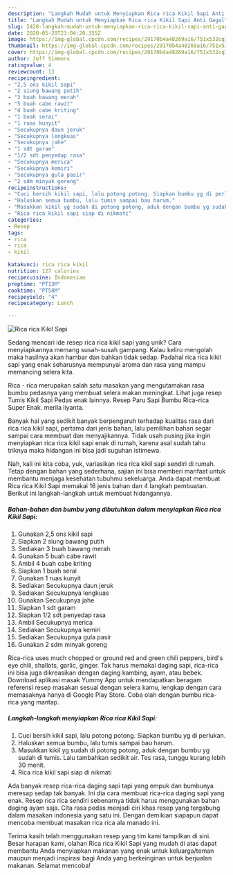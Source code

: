 ```yaml
---
description: "Langkah Mudah untuk Menyiapkan Rica rica Kikil Sapi Anti Gagal"
title: "Langkah Mudah untuk Menyiapkan Rica rica Kikil Sapi Anti Gagal"
slug: 2428-langkah-mudah-untuk-menyiapkan-rica-rica-kikil-sapi-anti-gagal
date: 2020-05-20T23:04:20.355Z
image: https://img-global.cpcdn.com/recipes/29170b4a48269a16/751x532cq70/rica-rica-kikil-sapi-foto-resep-utama.jpg
thumbnail: https://img-global.cpcdn.com/recipes/29170b4a48269a16/751x532cq70/rica-rica-kikil-sapi-foto-resep-utama.jpg
cover: https://img-global.cpcdn.com/recipes/29170b4a48269a16/751x532cq70/rica-rica-kikil-sapi-foto-resep-utama.jpg
author: Jeff Simmons
ratingvalue: 4
reviewcount: 13
recipeingredient:
- "2,5 ons kikil sapi"
- "2 siung bawang putih"
- "3 buah bawang merah"
- "5 buah cabe rawit"
- "4 buah cabe kriting"
- "1 buah serai"
- "1 ruas kunyit"
- "Secukupnya daun jeruk"
- "Secukupnya lengkuas"
- "Secukupnya jahe"
- "1 sdt garam"
- "1/2 sdt penyedap rasa"
- "Secukupnya merica"
- "Secukupnya kemiri"
- "Secukupnya gula pasir"
- "2 sdm minyak goreng"
recipeinstructions:
- "Cuci bersih kikil sapi, lalu potong potong. Siapkan bumbu yg di perlukan."
- "Haluskan semua bumbu, lalu tumis sampai bau harum."
- "Masukkan kikil yg sudah di potong potong, aduk dengan bumbu yg sudah di tumis. Lalu tambahkan sedikit air. Tes rasa, tunggu kurang lebih 30 menit."
- "Rica rica kikil sapi siap di nikmati"
categories:
- Resep
tags:
- rica
- rica
- kikil

katakunci: rica rica kikil 
nutrition: 127 calories
recipecuisine: Indonesian
preptime: "PT13M"
cooktime: "PT58M"
recipeyield: "4"
recipecategory: Lunch

---
```



![Rica rica Kikil Sapi](https://img-global.cpcdn.com/recipes/29170b4a48269a16/751x532cq70/rica-rica-kikil-sapi-foto-resep-utama.jpg)

Sedang mencari ide resep rica rica kikil sapi yang unik? Cara menyiapkannya memang susah-susah gampang. Kalau keliru mengolah maka hasilnya akan hambar dan bahkan tidak sedap. Padahal rica rica kikil sapi yang enak seharusnya mempunyai aroma dan rasa yang mampu memancing selera kita.

Rica - rica merupakan salah satu masakan yang mengutamakan rasa bumbu pedasnya yang membuat selera makan meningkat. Lihat juga resep Tumis Kikil Sapi Pedas enak lainnya. Resep Paru Sapi Bumbu Rica-rica Super Enak. merila liyanta.

Banyak hal yang sedikit banyak berpengaruh terhadap kualitas rasa dari rica rica kikil sapi, pertama dari jenis bahan, lalu pemilihan bahan segar sampai cara membuat dan menyajikannya. Tidak usah pusing jika ingin menyiapkan rica rica kikil sapi enak di rumah, karena asal sudah tahu triknya maka hidangan ini bisa jadi suguhan istimewa.


Nah, kali ini kita coba, yuk, variasikan rica rica kikil sapi sendiri di rumah. Tetap dengan bahan yang sederhana, sajian ini bisa memberi manfaat untuk membantu menjaga kesehatan tubuhmu sekeluarga. Anda dapat membuat Rica rica Kikil Sapi memakai 16 jenis bahan dan 4 langkah pembuatan. Berikut ini langkah-langkah untuk membuat hidangannya.

<!--inarticleads1-->

##### Bahan-bahan dan bumbu yang dibutuhkan dalam menyiapkan Rica rica Kikil Sapi:

1. Gunakan 2,5 ons kikil sapi
1. Siapkan 2 siung bawang putih
1. Sediakan 3 buah bawang merah
1. Gunakan 5 buah cabe rawit
1. Ambil 4 buah cabe kriting
1. Siapkan 1 buah serai
1. Gunakan 1 ruas kunyit
1. Sediakan Secukupnya daun jeruk
1. Sediakan Secukupnya lengkuas
1. Gunakan Secukupnya jahe
1. Siapkan 1 sdt garam
1. Siapkan 1/2 sdt penyedap rasa
1. Ambil Secukupnya merica
1. Sediakan Secukupnya kemiri
1. Sediakan Secukupnya gula pasir
1. Gunakan 2 sdm minyak goreng


Rica-rica uses much chopped or ground red and green chili peppers, bird&#39;s eye chili, shallots, garlic, ginger. Tak harus memakai daging sapi, rica-rica ini bisa juga dikreasikan dengan daging kambing, ayam, atau bebek. Download aplikasi masak Yummy App untuk mendapatkan beragam referensi resep masakan sesuai dengan selera kamu, lengkap dengan cara memasaknya hanya di Google Play Store. Coba olah dengan bumbu rica-rica yang mantap. 

<!--inarticleads2-->

##### Langkah-langkah menyiapkan Rica rica Kikil Sapi:

1. Cuci bersih kikil sapi, lalu potong potong. Siapkan bumbu yg di perlukan.
1. Haluskan semua bumbu, lalu tumis sampai bau harum.
1. Masukkan kikil yg sudah di potong potong, aduk dengan bumbu yg sudah di tumis. Lalu tambahkan sedikit air. Tes rasa, tunggu kurang lebih 30 menit.
1. Rica rica kikil sapi siap di nikmati


Ada banyak resep rica-rica daging sapi tapi yang empuk dan bumbunya meresap sedap tak banyak. Ini dia cara membuat rica-rica daging sapi yang enak. Resep rica rica sendiri sebenarnya tidak harus menggunakan bahan daging ayam saja. Cita rasa pedas menjadi ciri khas resep yang tergabung dalam masakan indonesia yang satu ini. Dengan demikian siapapun dapat mencoba membuat masakan rica rica ala manado ini. 

Terima kasih telah menggunakan resep yang tim kami tampilkan di sini. Besar harapan kami, olahan Rica rica Kikil Sapi yang mudah di atas dapat membantu Anda menyiapkan makanan yang enak untuk keluarga/teman maupun menjadi inspirasi bagi Anda yang berkeinginan untuk berjualan makanan. Selamat mencoba!
